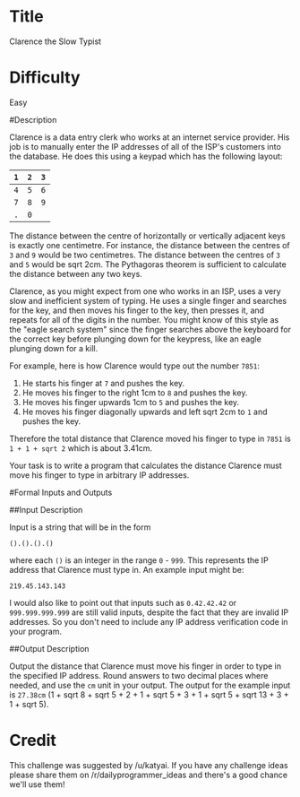 # Title

Clarence the Slow Typist

# Difficulty

Easy

#Description

Clarence is a data entry clerk who works at an internet service provider. His job is to manually enter the IP addresses of all of the ISP's customers into the database. He does this using a keypad which has the following layout:

|`1`|`2`|`3`|
|:--:|:--:|:--:|
|`4`|`5`|`6`|
|`7`|`8`|`9`|
|`.`|`0`||

The distance between the centre of horizontally or vertically adjacent keys is exactly one centimetre. For instance, the distance between the centres of `3` and `9` would be two centimetres. The distance between the centres of `3` and `5` would be sqrt 2cm. The Pythagoras theorem is sufficient to calculate the distance between any two keys.

Clarence, as you might expect from one who works in an ISP, uses a very slow and inefficient system of typing. He uses a single finger and searches for the key, and then moves his finger to the key, then presses it, and repeats for all of the digits in the number. You might know of this style as the "eagle search system" since the finger searches above the keyboard for the correct key before plunging down for the keypress, like an eagle plunging down for a kill.

For example, here is how Clarence would type out the number `7851`:

 1. He starts his finger at `7` and pushes the key.
 2. He moves his finger to the right 1cm to `8` and pushes the key.
 3. He moves his finger upwards 1cm to `5`  and pushes the key.
 4. He moves his finger diagonally upwards and left sqrt 2cm to `1` and pushes the key.

Therefore the total distance that Clarence moved his finger to type in `7851` is `1 + 1 + sqrt 2` which is about 3.41cm.

Your task is to write a program that calculates the distance Clarence must move his finger to type in arbitrary IP addresses.

#Formal Inputs and Outputs

##Input Description

Input is a string that will be in the form

`().().().()`

where each `()` is an integer in the range `0` - `999`. This represents the IP address that Clarence must type in. An example input might be:

    219.45.143.143

I would also like to point out that inputs such as `0.42.42.42` or `999.999.999.999` are still valid inputs, despite the fact that they are invalid IP addresses. So you don't need to include any IP address verification code in your program.

##Output Description

Output the distance that Clarence must move his finger in order to type in the specified IP address. Round answers to two decimal places where needed, and use the `cm` unit in your output. The output for the example input is `27.38cm` (1 + sqrt 8 + sqrt 5 + 2 + 1 + sqrt 5 + 3 + 1 + sqrt 5 + sqrt 13 + 3 + 1 + sqrt 5).

# Credit

This challenge was suggested by /u/katyai. If you have any challenge ideas please share them on /r/dailyprogrammer_ideas and there's a good chance we'll use them!
